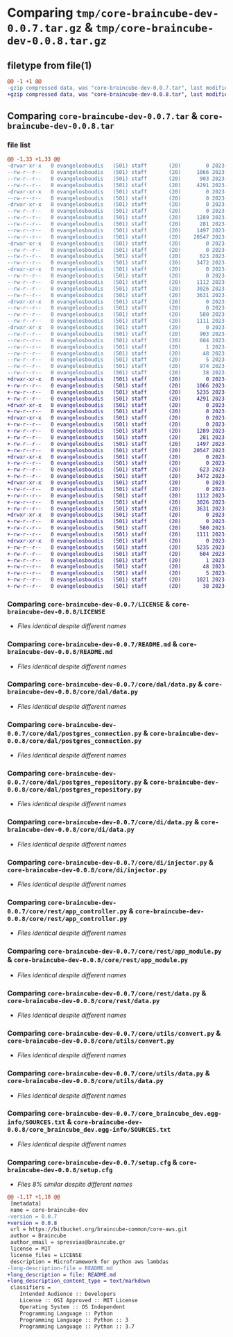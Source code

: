 # Comparing `tmp/core-braincube-dev-0.0.7.tar.gz` & `tmp/core-braincube-dev-0.0.8.tar.gz`

## filetype from file(1)

```diff
@@ -1 +1 @@
-gzip compressed data, was "core-braincube-dev-0.0.7.tar", last modified: Tue May  2 11:57:12 2023, max compression
+gzip compressed data, was "core-braincube-dev-0.0.8.tar", last modified: Tue May  2 12:08:19 2023, max compression
```

## Comparing `core-braincube-dev-0.0.7.tar` & `core-braincube-dev-0.0.8.tar`

### file list

```diff
@@ -1,33 +1,33 @@
-drwxr-xr-x   0 evangelosboudis   (501) staff       (20)        0 2023-05-02 11:57:12.711250 core-braincube-dev-0.0.7/
--rw-r--r--   0 evangelosboudis   (501) staff       (20)     1066 2023-05-02 09:45:18.000000 core-braincube-dev-0.0.7/LICENSE
--rw-r--r--   0 evangelosboudis   (501) staff       (20)      903 2023-05-02 11:57:12.711952 core-braincube-dev-0.0.7/PKG-INFO
--rw-r--r--   0 evangelosboudis   (501) staff       (20)     4291 2023-05-02 11:38:16.000000 core-braincube-dev-0.0.7/README.md
-drwxr-xr-x   0 evangelosboudis   (501) staff       (20)        0 2023-05-02 11:57:12.702925 core-braincube-dev-0.0.7/core/
--rw-r--r--   0 evangelosboudis   (501) staff       (20)        0 2023-04-29 11:58:44.000000 core-braincube-dev-0.0.7/core/__init__.py
-drwxr-xr-x   0 evangelosboudis   (501) staff       (20)        0 2023-05-02 11:57:12.704481 core-braincube-dev-0.0.7/core/dal/
--rw-r--r--   0 evangelosboudis   (501) staff       (20)        0 2023-04-29 11:58:44.000000 core-braincube-dev-0.0.7/core/dal/__init__.py
--rw-r--r--   0 evangelosboudis   (501) staff       (20)     1289 2023-04-29 11:58:44.000000 core-braincube-dev-0.0.7/core/dal/data.py
--rw-r--r--   0 evangelosboudis   (501) staff       (20)      281 2023-04-29 11:58:44.000000 core-braincube-dev-0.0.7/core/dal/database_errors.py
--rw-r--r--   0 evangelosboudis   (501) staff       (20)     1497 2023-04-29 11:58:44.000000 core-braincube-dev-0.0.7/core/dal/postgres_connection.py
--rw-r--r--   0 evangelosboudis   (501) staff       (20)    20547 2023-04-29 11:58:44.000000 core-braincube-dev-0.0.7/core/dal/postgres_repository.py
-drwxr-xr-x   0 evangelosboudis   (501) staff       (20)        0 2023-05-02 11:57:12.705650 core-braincube-dev-0.0.7/core/di/
--rw-r--r--   0 evangelosboudis   (501) staff       (20)        0 2023-04-29 11:58:44.000000 core-braincube-dev-0.0.7/core/di/__init__.py
--rw-r--r--   0 evangelosboudis   (501) staff       (20)      623 2023-04-29 11:58:44.000000 core-braincube-dev-0.0.7/core/di/data.py
--rw-r--r--   0 evangelosboudis   (501) staff       (20)     3472 2023-04-29 11:58:44.000000 core-braincube-dev-0.0.7/core/di/injector.py
-drwxr-xr-x   0 evangelosboudis   (501) staff       (20)        0 2023-05-02 11:57:12.707071 core-braincube-dev-0.0.7/core/rest/
--rw-r--r--   0 evangelosboudis   (501) staff       (20)        0 2023-04-29 11:58:44.000000 core-braincube-dev-0.0.7/core/rest/__init__.py
--rw-r--r--   0 evangelosboudis   (501) staff       (20)     1112 2023-04-29 11:58:44.000000 core-braincube-dev-0.0.7/core/rest/app_controller.py
--rw-r--r--   0 evangelosboudis   (501) staff       (20)     3026 2023-04-29 11:58:44.000000 core-braincube-dev-0.0.7/core/rest/app_module.py
--rw-r--r--   0 evangelosboudis   (501) staff       (20)     3631 2023-05-02 11:05:30.000000 core-braincube-dev-0.0.7/core/rest/data.py
-drwxr-xr-x   0 evangelosboudis   (501) staff       (20)        0 2023-05-02 11:57:12.708216 core-braincube-dev-0.0.7/core/utils/
--rw-r--r--   0 evangelosboudis   (501) staff       (20)        0 2023-04-29 11:58:44.000000 core-braincube-dev-0.0.7/core/utils/__init__.py
--rw-r--r--   0 evangelosboudis   (501) staff       (20)      580 2023-04-29 11:58:44.000000 core-braincube-dev-0.0.7/core/utils/convert.py
--rw-r--r--   0 evangelosboudis   (501) staff       (20)     1111 2023-04-29 11:58:44.000000 core-braincube-dev-0.0.7/core/utils/data.py
-drwxr-xr-x   0 evangelosboudis   (501) staff       (20)        0 2023-05-02 11:57:12.710298 core-braincube-dev-0.0.7/core_braincube_dev.egg-info/
--rw-r--r--   0 evangelosboudis   (501) staff       (20)      903 2023-05-02 11:57:12.000000 core-braincube-dev-0.0.7/core_braincube_dev.egg-info/PKG-INFO
--rw-r--r--   0 evangelosboudis   (501) staff       (20)      604 2023-05-02 11:57:12.000000 core-braincube-dev-0.0.7/core_braincube_dev.egg-info/SOURCES.txt
--rw-r--r--   0 evangelosboudis   (501) staff       (20)        1 2023-05-02 11:57:12.000000 core-braincube-dev-0.0.7/core_braincube_dev.egg-info/dependency_links.txt
--rw-r--r--   0 evangelosboudis   (501) staff       (20)       48 2023-05-02 11:57:12.000000 core-braincube-dev-0.0.7/core_braincube_dev.egg-info/requires.txt
--rw-r--r--   0 evangelosboudis   (501) staff       (20)        5 2023-05-02 11:57:12.000000 core-braincube-dev-0.0.7/core_braincube_dev.egg-info/top_level.txt
--rw-r--r--   0 evangelosboudis   (501) staff       (20)      974 2023-05-02 11:57:12.713625 core-braincube-dev-0.0.7/setup.cfg
--rw-r--r--   0 evangelosboudis   (501) staff       (20)       38 2023-05-02 11:28:19.000000 core-braincube-dev-0.0.7/setup.py
+drwxr-xr-x   0 evangelosboudis   (501) staff       (20)        0 2023-05-02 12:08:19.607303 core-braincube-dev-0.0.8/
+-rw-r--r--   0 evangelosboudis   (501) staff       (20)     1066 2023-05-02 09:45:18.000000 core-braincube-dev-0.0.8/LICENSE
+-rw-r--r--   0 evangelosboudis   (501) staff       (20)     5235 2023-05-02 12:08:19.607537 core-braincube-dev-0.0.8/PKG-INFO
+-rw-r--r--   0 evangelosboudis   (501) staff       (20)     4291 2023-05-02 11:38:16.000000 core-braincube-dev-0.0.8/README.md
+drwxr-xr-x   0 evangelosboudis   (501) staff       (20)        0 2023-05-02 12:08:19.594381 core-braincube-dev-0.0.8/core/
+-rw-r--r--   0 evangelosboudis   (501) staff       (20)        0 2023-04-29 11:58:44.000000 core-braincube-dev-0.0.8/core/__init__.py
+drwxr-xr-x   0 evangelosboudis   (501) staff       (20)        0 2023-05-02 12:08:19.596972 core-braincube-dev-0.0.8/core/dal/
+-rw-r--r--   0 evangelosboudis   (501) staff       (20)        0 2023-04-29 11:58:44.000000 core-braincube-dev-0.0.8/core/dal/__init__.py
+-rw-r--r--   0 evangelosboudis   (501) staff       (20)     1289 2023-04-29 11:58:44.000000 core-braincube-dev-0.0.8/core/dal/data.py
+-rw-r--r--   0 evangelosboudis   (501) staff       (20)      281 2023-04-29 11:58:44.000000 core-braincube-dev-0.0.8/core/dal/database_errors.py
+-rw-r--r--   0 evangelosboudis   (501) staff       (20)     1497 2023-04-29 11:58:44.000000 core-braincube-dev-0.0.8/core/dal/postgres_connection.py
+-rw-r--r--   0 evangelosboudis   (501) staff       (20)    20547 2023-04-29 11:58:44.000000 core-braincube-dev-0.0.8/core/dal/postgres_repository.py
+drwxr-xr-x   0 evangelosboudis   (501) staff       (20)        0 2023-05-02 12:08:19.599120 core-braincube-dev-0.0.8/core/di/
+-rw-r--r--   0 evangelosboudis   (501) staff       (20)        0 2023-04-29 11:58:44.000000 core-braincube-dev-0.0.8/core/di/__init__.py
+-rw-r--r--   0 evangelosboudis   (501) staff       (20)      623 2023-04-29 11:58:44.000000 core-braincube-dev-0.0.8/core/di/data.py
+-rw-r--r--   0 evangelosboudis   (501) staff       (20)     3472 2023-04-29 11:58:44.000000 core-braincube-dev-0.0.8/core/di/injector.py
+drwxr-xr-x   0 evangelosboudis   (501) staff       (20)        0 2023-05-02 12:08:19.601376 core-braincube-dev-0.0.8/core/rest/
+-rw-r--r--   0 evangelosboudis   (501) staff       (20)        0 2023-04-29 11:58:44.000000 core-braincube-dev-0.0.8/core/rest/__init__.py
+-rw-r--r--   0 evangelosboudis   (501) staff       (20)     1112 2023-04-29 11:58:44.000000 core-braincube-dev-0.0.8/core/rest/app_controller.py
+-rw-r--r--   0 evangelosboudis   (501) staff       (20)     3026 2023-04-29 11:58:44.000000 core-braincube-dev-0.0.8/core/rest/app_module.py
+-rw-r--r--   0 evangelosboudis   (501) staff       (20)     3631 2023-05-02 11:05:30.000000 core-braincube-dev-0.0.8/core/rest/data.py
+drwxr-xr-x   0 evangelosboudis   (501) staff       (20)        0 2023-05-02 12:08:19.604126 core-braincube-dev-0.0.8/core/utils/
+-rw-r--r--   0 evangelosboudis   (501) staff       (20)        0 2023-04-29 11:58:44.000000 core-braincube-dev-0.0.8/core/utils/__init__.py
+-rw-r--r--   0 evangelosboudis   (501) staff       (20)      580 2023-04-29 11:58:44.000000 core-braincube-dev-0.0.8/core/utils/convert.py
+-rw-r--r--   0 evangelosboudis   (501) staff       (20)     1111 2023-04-29 11:58:44.000000 core-braincube-dev-0.0.8/core/utils/data.py
+drwxr-xr-x   0 evangelosboudis   (501) staff       (20)        0 2023-05-02 12:08:19.606867 core-braincube-dev-0.0.8/core_braincube_dev.egg-info/
+-rw-r--r--   0 evangelosboudis   (501) staff       (20)     5235 2023-05-02 12:08:19.000000 core-braincube-dev-0.0.8/core_braincube_dev.egg-info/PKG-INFO
+-rw-r--r--   0 evangelosboudis   (501) staff       (20)      604 2023-05-02 12:08:19.000000 core-braincube-dev-0.0.8/core_braincube_dev.egg-info/SOURCES.txt
+-rw-r--r--   0 evangelosboudis   (501) staff       (20)        1 2023-05-02 12:08:19.000000 core-braincube-dev-0.0.8/core_braincube_dev.egg-info/dependency_links.txt
+-rw-r--r--   0 evangelosboudis   (501) staff       (20)       48 2023-05-02 12:08:19.000000 core-braincube-dev-0.0.8/core_braincube_dev.egg-info/requires.txt
+-rw-r--r--   0 evangelosboudis   (501) staff       (20)        5 2023-05-02 12:08:19.000000 core-braincube-dev-0.0.8/core_braincube_dev.egg-info/top_level.txt
+-rw-r--r--   0 evangelosboudis   (501) staff       (20)     1021 2023-05-02 12:08:19.608435 core-braincube-dev-0.0.8/setup.cfg
+-rw-r--r--   0 evangelosboudis   (501) staff       (20)       38 2023-05-02 11:28:19.000000 core-braincube-dev-0.0.8/setup.py
```

### Comparing `core-braincube-dev-0.0.7/LICENSE` & `core-braincube-dev-0.0.8/LICENSE`

 * *Files identical despite different names*

### Comparing `core-braincube-dev-0.0.7/README.md` & `core-braincube-dev-0.0.8/README.md`

 * *Files identical despite different names*

### Comparing `core-braincube-dev-0.0.7/core/dal/data.py` & `core-braincube-dev-0.0.8/core/dal/data.py`

 * *Files identical despite different names*

### Comparing `core-braincube-dev-0.0.7/core/dal/postgres_connection.py` & `core-braincube-dev-0.0.8/core/dal/postgres_connection.py`

 * *Files identical despite different names*

### Comparing `core-braincube-dev-0.0.7/core/dal/postgres_repository.py` & `core-braincube-dev-0.0.8/core/dal/postgres_repository.py`

 * *Files identical despite different names*

### Comparing `core-braincube-dev-0.0.7/core/di/data.py` & `core-braincube-dev-0.0.8/core/di/data.py`

 * *Files identical despite different names*

### Comparing `core-braincube-dev-0.0.7/core/di/injector.py` & `core-braincube-dev-0.0.8/core/di/injector.py`

 * *Files identical despite different names*

### Comparing `core-braincube-dev-0.0.7/core/rest/app_controller.py` & `core-braincube-dev-0.0.8/core/rest/app_controller.py`

 * *Files identical despite different names*

### Comparing `core-braincube-dev-0.0.7/core/rest/app_module.py` & `core-braincube-dev-0.0.8/core/rest/app_module.py`

 * *Files identical despite different names*

### Comparing `core-braincube-dev-0.0.7/core/rest/data.py` & `core-braincube-dev-0.0.8/core/rest/data.py`

 * *Files identical despite different names*

### Comparing `core-braincube-dev-0.0.7/core/utils/convert.py` & `core-braincube-dev-0.0.8/core/utils/convert.py`

 * *Files identical despite different names*

### Comparing `core-braincube-dev-0.0.7/core/utils/data.py` & `core-braincube-dev-0.0.8/core/utils/data.py`

 * *Files identical despite different names*

### Comparing `core-braincube-dev-0.0.7/core_braincube_dev.egg-info/SOURCES.txt` & `core-braincube-dev-0.0.8/core_braincube_dev.egg-info/SOURCES.txt`

 * *Files identical despite different names*

### Comparing `core-braincube-dev-0.0.7/setup.cfg` & `core-braincube-dev-0.0.8/setup.cfg`

 * *Files 8% similar despite different names*

```diff
@@ -1,17 +1,18 @@
 [metadata]
 name = core-braincube-dev
-version = 0.0.7
+version = 0.0.8
 url = https://bitbucket.org/braincube-common/core-aws.git
 author = Braincube
 author_email = spresvias@braincube.gr
 license = MIT
 license_files = LICENSE
 description = Microframework for python aws lambdas
-long-description-file = README.md
+long_description = file: README.md
+long_description_content_type = text/markdown
 classifiers = 
 	Intended Audience :: Developers
 	License :: OSI Approved :: MIT License
 	Operating System :: OS Independent
 	Programming Language :: Python
 	Programming Language :: Python :: 3
 	Programming Language :: Python :: 3.7
```

